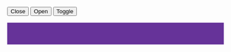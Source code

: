 <button aria-controls="animate-example-1" onclick="AU.animate.Run({
    element: document.getElementById('animate-example-1'),
    property: 'width',
    endSize: 0,
    speed: 500,
  })">Close</button>
<button aria-controls="animate-example-1" onclick="AU.animate.Run({
    element: document.getElementById('animate-example-1'),
    property: 'width',
    endSize: 'auto',
    speed: 500,
  })">Open</button>
<button aria-controls="animate-example-1" onclick="AU.animate.Toggle({
    element: document.getElementById('animate-example-1'),
    property: 'width',
    speed: 500,
  })">Toggle</button>

<div style="background:#663399; margin-top:16px" id="animate-example-1">&nbsp;<br /><br /><br /></div>
